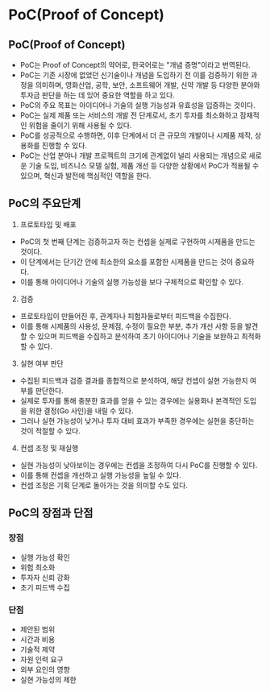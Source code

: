 # PoC(Proof of Concept)
## PoC(Proof of Concept)
- PoC는 Proof of Concept의 약어로, 한국어로는 "개념 증명"이라고 번역된다.
- PoC는 기존 시장에 없었던 신기술이나 개념을 도입하기 전 이를 검증하기 위한 과정을 의미하며, 영화산업, 공학, 보안, 소프트웨어 개발, 신약 개발 등 다양한 분야와 투자금 판단을 하는 데 있어 중요한 역할을 하고 있다.
- PoC의 주요 목표는 아이디어나 기술의 실행 가능성과 유효성을 입증하는 것이다.
- PoC는 실제 제품 또는 서비스의 개발 전 단계로서, 초기 투자를 최소화하고 잠재적인 위험을 줄이기 위해 사용될 수 있다.
- PoC를 성공적으로 수행하면, 이후 단계에서 더 큰 규모의 개발이나 시제품 제작, 상용화를 진행할 수 있다.
- PoC는 산업 분야나 개발 프로젝트의 크기에 관계없이 널리 사용되는 개념으로 새로운 기술 도입, 비즈니스 모델 실험, 제품 개선 등 다양한 상황에서 PoC가 적용될 수 있으며, 혁신과 발전에 핵심적인 역할을 한다.
## PoC의 주요단계
1. 프로토타입 및 배포
  - PoC의 첫 번째 단계는 검증하고자 하는 컨셉을 실제로 구현하여 시제품을 만드는 것이다.
  - 이 단계에서는 단기간 안에 최소한의 요소를 포함한 시제품을 만드는 것이 중요하다.
  - 이를 통해 아이디어나 기술의 실행 가능성을 보다 구체적으로 확인할 수 있다.
2. 검증
  - 프로토타입이 만들어진 후, 관계자나 피험자들로부터 피드백을 수집한다.
  - 이를 통해 시제품의 사용성, 문제점, 수정이 필요한 부분, 추가 개선 사항 등을 발견할 수 있으며 피드백을 수집하고 분석하여 초기 아이디어나 기술을 보완하고 최적화할 수 있다.
3. 실현 여부 판단
  - 수집된 피드백과 검증 결과를 종합적으로 분석하여, 해당 컨셉이 실현 가능한지 여부를 판단한다.
  - 실제로 투자를 통해 충분한 효과를 얻을 수 있는 경우에는 실용화나 본격적인 도입을 위한 결정(Go 사인)을 내릴 수 있다.
  - 그러나 실현 가능성이 낮거나 투자 대비 효과가 부족한 경우에는 실현을 중단하는 것이 적절할 수 있다.
4. 컨셉 조정 및 재실행
  - 실현 가능성이 낮아보이는 경우에는 컨셉을 조정하여 다시 PoC를 진행할 수 있다.
  - 이를 통해 컨셉을 개선하고 실행 가능성을 높일 수 있다.
  - 컨셉 조정은 기획 단계로 돌아가는 것을 의미할 수도 있다.
## PoC의 장점과 단점
### 장점
- 실행 가능성 확인
- 위험 최소화
- 투자자 신뢰 강화
- 초기 피드백 수집
### 단점
- 제안된 범위
- 시간과 비용
- 기술적 제약
- 자원 인력 요구
- 외부 요인의 영향
- 실현 가능성의 제한
